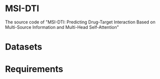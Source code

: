 # MSI-DTI
The source code of "MSI-DTI: Predicting Drug-Target Interaction Based on Multi-Source Information and Multi-Head Self-Attention"


# Datasets


# Requirements

